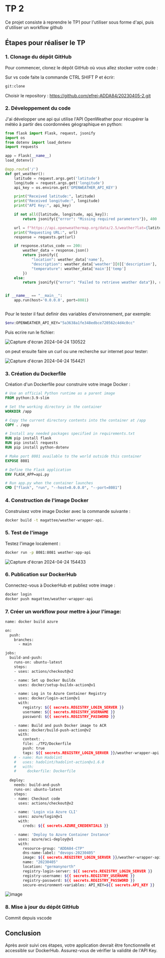 
# TP 2

Ce projet consiste à reprendre le TP1 pour l'utiliser sous forme d'api, puis d'utiliser un workflow github
## Étapes pour réaliser le TP

### 1. Clonage du dépôt GitHub

Pour commencer, clonez le dépôt GitHub où vous allez stocker votre code :

Sur vs code faite la commande CTRL SHIFT P et écrir:
```bash
git:clone 
```
Choisir le repository : https://github.com/efrei-ADDA84/20230405-2.git

### 2. Développement du code

J'ai développer une api qui utilise l'API OpenWeather pour récupérer la météo à partir des coordonnées géographique en python:

```python
from flask import Flask, request, jsonify
import os
from dotenv import load_dotenv
import requests

app = Flask(__name__)
load_dotenv() 

@app.route('/')
def get_weather():
    latitude = request.args.get('latitude')
    longitude = request.args.get('longitude')
    api_key = os.environ.get('OPENWEATHER_API_KEY')

    print("Received latitude:", latitude)
    print("Received longitude:", longitude)
    print("API Key:", api_key)

    if not all([latitude, longitude, api_key]):
        return jsonify({"error": "Missing required parameters"}), 400

    url = f"https://api.openweathermap.org/data/2.5/weather?lat={latitude}&lon={longitude}&appid={api_key}&units=metric&lang=fr"
    print("Requesting URL:", url)
    response = requests.get(url)

    if response.status_code == 200:
        weather_data = response.json()
        return jsonify({
            "location": weather_data['name'],
            "description": weather_data['weather'][0]['description'],
            "temperature": weather_data['main']['temp']
        })
    else:
        return jsonify({"error": "Failed to retrieve weather data"}), response.status_code


if __name__ == "__main__":
    app.run(host='0.0.0.0', port=8081)



```

Pour le tester il faut definir des variables d'environnement, par exemple: 


```bash
$env:OPENWEATHER_API_KEY="5a3638a1fe348edbce720562c4d4c0cc"

```

Puis ecrire run le fichier:

![Capture d'écran 2024-04-24 130522](https://github.com/efrei-ADDA84/20230405-2/assets/154382359/b399badf-c503-446f-a64a-886477b2d11f)


on peut ensuite faire un curl ou une recherche sur internet pour tester:

![Capture d'écran 2024-04-24 154421](https://github.com/efrei-ADDA84/20230405-2/assets/154382359/1fd6cf14-aaa3-47b0-81e1-701291e06a6b)


### 3. Création du Dockerfile

Création d'un Dockerfile pour construire votre image Docker :

```Dockerfile
# Use an official Python runtime as a parent image
FROM python:3.9-slim

# Set the working directory in the container
WORKDIR /app

# Copy the current directory contents into the container at /app
COPY . /app

# Install any needed packages specified in requirements.txt
RUN pip install flask
RUN pip install requests
RUN pip install python-dotenv

# Make port 8081 available to the world outside this container
EXPOSE 8081

# Define the Flask application
ENV FLASK_APP=api.py

# Run app.py when the container launches
CMD ["flask", "run", "--host=0.0.0.0", "--port=8081"]

```

### 4. Construction de l'image Docker

Construisez votre image Docker avec la commande suivante :

```bash
docker build -t magattee/weather-wrapper-api.
```

### 5. Test de l'image

Testez l'image localement :

```bash
docker run -p 8081:8081 weather-app-api
```
![Capture d'écran 2024-04-24 154433](https://github.com/efrei-ADDA84/20230405-2/assets/154382359/f3edb58d-4139-4ea7-8d64-607ce6057cc2)


### 6. Publication sur DockerHub

Connectez-vous à DockerHub et publiez votre image :

```bash
docker login
docker push magattee/weather-wrapper-api
```

### 7. Créer un workflow pour mettre à jour l'image:

```bash
name: docker build azure

on: 
  push: 
    branches: 
      - main 

jobs: 
  build-and-push: 
    runs-on: ubuntu-latest 
    steps: 
    - uses: actions/checkout@v2 

    - name: Set up Docker Buildx  
      uses: docker/setup-buildx-action@v1

    - name: Log in to Azure Container Registry 
      uses: docker/login-action@v1
      with: 
        registry: ${{ secrets.REGISTRY_LOGIN_SERVER }}
        username: ${{ secrets.REGISTRY_USERNAME }}
        password: ${{ secrets.REGISTRY_PASSWORD }}

    - name: Build and push Docker image to ACR
      uses: docker/build-push-action@v2
      with: 
        context: . 
        file: ./TP2/Dockerfile 
        push: true 
        tags: ${{ secrets.REGISTRY_LOGIN_SERVER }}/weather-wrapper-api:latest
    # - name: Run Hadolint 
    #   uses: hadolint/hadolint-action@v1.6.0
    #   with:
    #     dockerfile: Dockerfile
        
  deploy: 
    needs: build-and-push 
    runs-on: ubuntu-latest 
    steps: 
    - name: Checkout code 
      uses: actions/checkout@v2

    - name: 'Login via Azure CLI' 
      uses: azure/login@v1
      with: 
        creds: ${{ secrets.AZURE_CREDENTIALS }}

    - name: 'Deploy to Azure Container Instance' 
      uses: azure/aci-deploy@v1
      with: 
        resource-group: "ADDA84-CTP" 
        dns-name-label: "devops-20230405"
        image: ${{ secrets.REGISTRY_LOGIN_SERVER }}/weather-wrapper-api:latest
        name: "20230405"
        location: "germanynorth" 
        registry-login-server: ${{ secrets.REGISTRY_LOGIN_SERVER }} 
        registry-username: ${{ secrets.REGISTRY_USERNAME }} 
        registry-password: ${{ secrets.REGISTRY_PASSWORD }} 
        secure-environment-variables: API_KEY=${{ secrets.API_KEY }}
```
![image](https://github.com/efrei-ADDA84/20230405-2/assets/154382359/8917829e-dba9-4276-8738-8669e27ee3ee)


### 8. Mise à jour du dépôt GitHub

Commit depuis vscode

## Conclusion

Après avoir suivi ces étapes, votre application devrait être fonctionnelle et accessible sur DockerHub. Assurez-vous de vérifier la validité de l'API Key.
